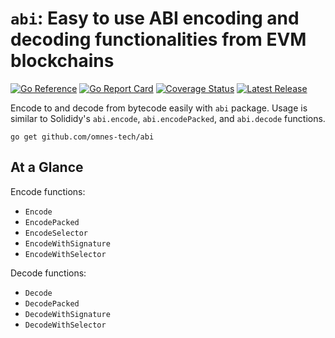 # `abi`: Easy to use ABI encoding and decoding functionalities from EVM blockchains

[![Go Reference](https://pkg.go.dev/badge/github.com/omnes-tech/abi.svg)](https://pkg.go.dev/github.com/omnes-tech/abi)
[![Go Report Card](https://goreportcard.com/badge/github.com/omnes-tech/abi)](https://goreportcard.com/report/github.com/omnes-tech/abi)
[![Coverage Status](https://coveralls.io/repos/github/omnes-tech/abi/badge.svg?branch=main)](https://coveralls.io/github/omnes-tech/abi?branch=main)
[![Latest Release](https://img.shields.io/github/v/release/omnes-tech/abi)](https://github.com/omnes-tech/abi/releases/latest)
<!-- <img src="https://w3.cool/gopher.png" align="right" alt="W3 Gopher" width="158" height="224"> -->

Encode to and decode from bytecode easily with `abi` package. Usage is similar to Solididy's `abi.encode`, `abi.encodePacked`, and `abi.decode` functions.

```shell
go get github.com/omnes-tech/abi
```

## At a Glance

Encode functions:
- `Encode`
- `EncodePacked`
- `EncodeSelector`
- `EncodeWithSignature`
- `EncodeWithSelector`

Decode functions:
- `Decode`
- `DecodePacked`
- `DecodeWithSignature`
- `DecodeWithSelector`

